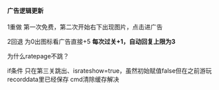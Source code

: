 #### 广告逻辑更新

1重做 第一次免费，第二次开始右下出现图片，点击进广告

2回退 为0出图标看广告直接+5 **每次过关+1，自动回复上限为3**



为什么ratepage不跳？

if条件 只在第三关跳出、israteshow=true，虽然初始赋值false但在之前游玩recorddata里已经保存 cmd清除缓存解决



 
